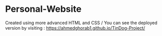 # Personal-Website
Created using more advanced HTML and CSS /
You can see the deployed version by visiting : https://ahmedghorab1.github.io/TinDog-Project/
